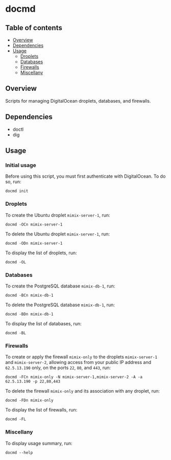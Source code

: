 docmd
=====


<a name="toc">Table of contents</a>
-----------------------------------

- [Overview](#overview)
- [Dependencies](#dependencies)
- [Usage](#usage)
  + [Droplets](#droplets)
  + [Databases](#databases)
  + [Firewalls](#firewalls)
  + [Miscellany](#miscellany)


<a name="overview">Overview</a>
-------------------------------

Scripts for managing DigitalOcean droplets, databases, and firewalls.


<a name="dependencies">Dependencies</a>
---------------------------------------

- doctl
- dig


<a name="usage">Usage</a>
-------------------------

### <a name="init">Initial usage</a>

Before using this script, you must first authenticate with DigitalOcean. To do so, run:

    docmd init


### <a name="droplets">Droplets</a>

To create the Ubuntu droplet `mimix-server-1`, run:

    docmd -OCn mimix-server-1

To delete the Ubuntu droplet `mimix-server-1`, run:

    docmd -ODn mimix-server-1

To display the list of droplets, run:

    docmd -OL


### <a name="databases">Databases</a>

To create the PostgreSQL database `mimix-db-1`, run:

    docmd -BCn mimix-db-1

To delete the PostgreSQL database `mimix-db-1`, run:

    docmd -BDn mimix-db-1

To display the list of databases, run:

    docmd -BL


### <a name="firewalls">Firewalls</a>

To create or apply the firewall `mimix-only` to the droplets `mimix-server-1` and `mimix-server-2`,
allowing access from your public IP address and `62.5.13.190` only, on the ports `22`, `80`, and
`443`, run:

    docmd -FCn mimix-only -N mimix-server-1,mimix-server-2 -A -a 62.5.13.190 -p 22,80,443

To delete the firewall `mimix-only` and its association with any droplet, run:

    docmd -FDn mimix-only

To display the list of firewalls, run:

    docmd -FL


### <a name="miscellany">Miscellany</a>

To display usage summary, run:

    docmd --help
